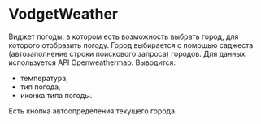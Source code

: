 # VodgetWeather

Виджет погоды, в котором есть возможность выбрать город, для которого отобразить погоду. 
Город выбирается с помощью саджеста (автозаполнение строки поискового запроса) городов.
Для данных используется API Openweathermap. 
Выводится:
- температура,
- тип погода,
- иконка типа погоды.

Есть кнопка автоопределения текущего города.

